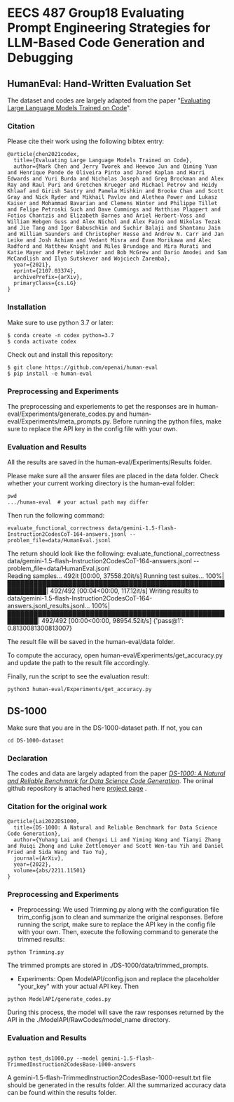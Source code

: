 # EECS 487 Group18 Evaluating Prompt Engineering Strategies for LLM-Based Code Generation and Debugging

## HumanEval: Hand-Written Evaluation Set 
The dataset and codes are largely adapted from the paper "[Evaluating Large Language Models Trained on Code](https://arxiv.org/abs/2107.03374)".
### Citation

Please cite their work using the following bibtex entry:

```
@article{chen2021codex,
  title={Evaluating Large Language Models Trained on Code},
  author={Mark Chen and Jerry Tworek and Heewoo Jun and Qiming Yuan and Henrique Ponde de Oliveira Pinto and Jared Kaplan and Harri Edwards and Yuri Burda and Nicholas Joseph and Greg Brockman and Alex Ray and Raul Puri and Gretchen Krueger and Michael Petrov and Heidy Khlaaf and Girish Sastry and Pamela Mishkin and Brooke Chan and Scott Gray and Nick Ryder and Mikhail Pavlov and Alethea Power and Lukasz Kaiser and Mohammad Bavarian and Clemens Winter and Philippe Tillet and Felipe Petroski Such and Dave Cummings and Matthias Plappert and Fotios Chantzis and Elizabeth Barnes and Ariel Herbert-Voss and William Hebgen Guss and Alex Nichol and Alex Paino and Nikolas Tezak and Jie Tang and Igor Babuschkin and Suchir Balaji and Shantanu Jain and William Saunders and Christopher Hesse and Andrew N. Carr and Jan Leike and Josh Achiam and Vedant Misra and Evan Morikawa and Alec Radford and Matthew Knight and Miles Brundage and Mira Murati and Katie Mayer and Peter Welinder and Bob McGrew and Dario Amodei and Sam McCandlish and Ilya Sutskever and Wojciech Zaremba},
  year={2021},
  eprint={2107.03374},
  archivePrefix={arXiv},
  primaryClass={cs.LG}
}
```


### Installation

Make sure to use python 3.7 or later:
```
$ conda create -n codex python=3.7
$ conda activate codex
```

Check out and install this repository:
```
$ git clone https://github.com/openai/human-eval
$ pip install -e human-eval
```
### Preprocessing and Experiments
The preprocessing and experiements to get the responses are in human-eval/Experiments/generate_codes.py and human-eval/Experiments/meta_prompts.py.
Before running the python files, make sure to replace the API key in the config file with your own.


### Evaluation and Results

All the results are saved in the human-eval/Experiments/Results folder.


Please make sure all the answer files are placed in the data folder.
Check whether your current working directory is the human-eval folder:
```shell
pwd
.../human-eval  # your actual path may differ
```
Then run the following command:
```shell
evaluate_functional_correctness data/gemini-1.5-flash-Instruction2CodesCoT-164-answers.jsonl --problem_file=data/HumanEval.jsonl 
```

The return should look like the following:
evaluate_functional_correctness data/gemini-1.5-flash-Instruction2CodesCoT-164-answers.jsonl --problem_file=data/HumanEval.jsonl      
Reading samples...
492it [00:00, 37558.20it/s]
Running test suites...
100%|███████████████████████████████████████████████████████████| 492/492 [00:04<00:00, 117.12it/s]
Writing results to data/gemini-1.5-flash-Instruction2CodesCoT-164-answers.jsonl_results.jsonl...
100%|█████████████████████████████████████████████████████████| 492/492 [00:00<00:00, 98954.52it/s]
{'pass@1': 0.8130081300813007}


The result file will be saved in the human-eval/data folder.

To compute the accuracy, open human-eval/Experiments/get_accuracy.py and update the path to the result file accordingly.

Finally, run the script to see the evaluation result:
```shell
python3 human-eval/Experiments/get_accuracy.py
```






## DS-1000
Make sure that you are in the DS-1000-dataset path. If not, you can
```shell
cd DS-1000-dataset 
```
### Declaration
The codes and data are largely adapted from the paper [_DS-1000: A Natural and Reliable Benchmark for Data Science Code Generation_](https://arxiv.org/abs/2211.11501). The oriinal github repository is attached here [project page](https://ds1000-code-gen.github.io/) .
### Citation for the original work

```
@article{Lai2022DS1000,
  title={DS-1000: A Natural and Reliable Benchmark for Data Science Code Generation},
  author={Yuhang Lai and Chengxi Li and Yiming Wang and Tianyi Zhang and Ruiqi Zhong and Luke Zettlemoyer and Scott Wen-tau Yih and Daniel Fried and Sida Wang and Tao Yu},
  journal={ArXiv},
  year={2022},
  volume={abs/2211.11501}
}
```
### Preprocessing and Experiments
* Preprocessing: 
We used Trimming.py along with the configuration file trim_config.json to clean and summarize the original responses.
Before running the script, make sure to replace the API key in the config file with your own.
Then, execute the following command to generate the trimmed results:
```shell
python Trimming.py
```
The trimmed prompts are stored in ./DS-1000/data/trimmed_prompts.

* Experiments: 
Open ModelAPI/config.json and replace the placeholder "your_key" with your actual API key.
Then 
```shell
python ModelAPI/generate_codes.py
```
During this process, the model will save the raw responses returned by the API in the ./ModelAPI/RawCodes/model_name directory.

### Evaluation and Results

```shell

python test_ds1000.py --model gemini-1.5-flash-TrimmedInstruction2CodesBase-1000-answers
```
A gemini-1.5-flash-TrimmedInstruction2CodesBase-1000-result.txt file should be generated in the results folder.
All the summarized accuracy data can be found within the results folder.

